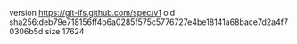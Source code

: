 version https://git-lfs.github.com/spec/v1
oid sha256:deb79e718156ff4b6a0285f575c5776727e4be18141a68bace7d2a4f70306b5d
size 17624
